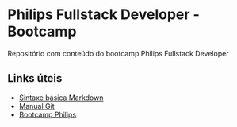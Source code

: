 # Philips Fullstack Developer - Bootcamp
Repositório com conteúdo do bootcamp Philips Fullstack Developer

## Links úteis
 - [Sintaxe básica Markdown](https://www.markdownguide.org/basic-syntax/)
 - [Manual Git](https://git-scm.com/docs)
 - [Bootcamp Philips](https://web.dio.me/track/philips-fullstack-developer)
